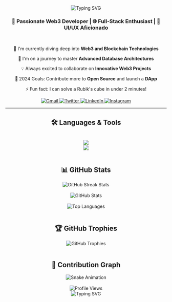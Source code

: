 <div align="center">
  <img src="https://readme-typing-svg.demolab.com?font=Fira+Code&size=32&duration=2800&pause=2000&color=A9FEF7&center=true&vCenter=true&width=940&lines=Hey%2C+I'm+Deep+Ghosh+%F0%9F%91%8B;Welcome+to+my+Digital+Playground!" alt="Typing SVG" />
</div>

<h3 align="center">🚀 Passionate Web3 Developer | 🌐 Full-Stack Enthusiast | 🎨 UI/UX Aficionado</h3>

<br/>

<div align="center">
  
  🔭 I'm currently diving deep into **Web3 and Blockchain Technologies**
  
  🌱 I'm on a journey to master **Advanced Database Architectures**
  
  💡 Always excited to collaborate on **Innovative Web3 Projects**
  
  🎯 2024 Goals: Contribute more to **Open Source** and launch a **DApp**
  
  ⚡ Fun fact: I can solve a Rubik's cube in under 2 minutes!
  
</div>

<div align="center">
  <a href="deepghosh821@gmail.com">
    <img src="https://img.shields.io/badge/Gmail-D14836?style=for-the-badge&logo=gmail&logoColor=white" alt="Gmail" />
  </a>
  <a href="https://twitter.com/deep_ghosh_">
    <img src="https://img.shields.io/badge/Twitter-1DA1F2?style=for-the-badge&logo=twitter&logoColor=white" alt="Twitter" />
  </a>
  <a href="https://linkedin.com/in/deep-ghosh-a22991292">
    <img src="https://img.shields.io/badge/LinkedIn-0077B5?style=for-the-badge&logo=linkedin&logoColor=white" alt="LinkedIn" />
  </a>
  <a href="https://instagram.com/dj_deep__j">
    <img src="https://img.shields.io/badge/Instagram-E4405F?style=for-the-badge&logo=instagram&logoColor=white" alt="Instagram" />
  </a>
</div>

<hr/>

<h2 align="center">🛠️ Languages & Tools</h2>
<br/>
<div align="center">
  <img src="https://skillicons.dev/icons?i=react,nodejs,express,mongodb,js,html,css,cpp,c,git,figma" />
  <br/>
  <img src="https://skillicons.dev/icons?i=typescript,nextjs,tailwind,postgres,redux,firebase,vercel" />
</div>

<br/>

<h2 align="center">📊 GitHub Stats</h2>

<div align="center">
  <img src="https://github-readme-streak-stats.herokuapp.com/?user=deep-ghosh&theme=tokyonight&hide_border=true" alt="GitHub Streak Stats" />
</div>

<br/>

<div align="center">
  <img src="https://github-readme-stats.vercel.app/api?username=deep-ghosh&show_icons=true&theme=tokyonight&hide_border=true&count_private=true" alt="GitHub Stats" />
</div>

<br/>

<div align="center">
  <img src="https://github-readme-stats.vercel.app/api/top-langs/?username=deep-ghosh&layout=compact&theme=tokyonight&hide_border=true" alt="Top Languages" />
</div>

<br/>

<h2 align="center">🏆 GitHub Trophies</h2>
<div align="center">
  <img src="https://github-profile-trophy.vercel.app/?username=deep-ghosh&theme=tokyonight&no-frame=true&no-bg=true&margin-w=4" alt="GitHub Trophies" />
</div>

<br/>

<h2 align="center">🐍 Contribution Graph</h2>
<div align="center">
  <img src="https://github.com/deep-ghosh/deep-ghosh/blob/output/github-contribution-grid-snake-dark.svg" alt="Snake Animation" />
</div>

<br/>

<div align="center">
  <img src="https://komarev.com/ghpvc/?username=deep-ghosh&label=Profile%20Views&color=blueviolet&style=flat" alt="Profile Views" />
</div>

<div align="center">
  <img src="https://readme-typing-svg.demolab.com?font=Fira+Code&size=24&duration=2800&pause=2000&color=A9FEF7&center=true&vCenter=true&width=940&lines=Thanks+for+visiting!+Let's+connect+and+create+together!" alt="Typing SVG" />
</div>

